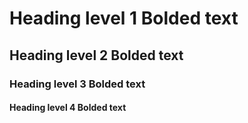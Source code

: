 # Heading level 1 **Bolded text**
## Heading level 2 **Bolded text**
### Heading level 3 **Bolded text**
#### Heading level 4 **Bolded text**

